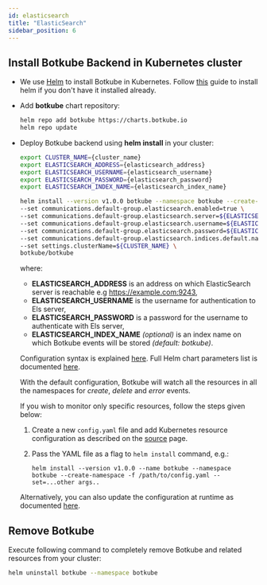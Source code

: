 ```yaml
---
id: elasticsearch
title: "ElasticSearch"
sidebar_position: 6
---
```


## Install Botkube Backend in Kubernetes cluster

- We use [Helm](https://helm.sh/) to install Botkube in Kubernetes. Follow [this](https://docs.helm.sh/using_helm/#installing-helm) guide to install helm if you don't have it installed already.
- Add **botkube** chart repository:

  ```bash
  helm repo add botkube https://charts.botkube.io
  helm repo update
  ```

- Deploy Botkube backend using **helm install** in your cluster:

  ```bash
  export CLUSTER_NAME={cluster_name}
  export ELASTICSEARCH_ADDRESS={elasticsearch_address}
  export ELASTICSEARCH_USERNAME={elasticsearch_username}
  export ELASTICSEARCH_PASSWORD={elasticsearch_password}
  export ELASTICSEARCH_INDEX_NAME={elasticsearch_index_name}

  helm install --version v1.0.0 botkube --namespace botkube --create-namespace \
  --set communications.default-group.elasticsearch.enabled=true \
  --set communications.default-group.elasticsearch.server=${ELASTICSEARCH_ADDRESS} \
  --set communications.default-group.elasticsearch.username=${ELASTICSEARCH_USERNAME} \
  --set communications.default-group.elasticsearch.password=${ELASTICSEARCH_PASSWORD} \
  --set communications.default-group.elasticsearch.indices.default.name=${ELASTICSEARCH_INDEX_NAME} \
  --set settings.clusterName=${CLUSTER_NAME} \
  botkube/botkube
  ```

  where:

  - **ELASTICSEARCH_ADDRESS** is an address on which ElasticSearch server is reachable e.g https://example.com:9243,
  - **ELASTICSEARCH_USERNAME** is the username for authentication to Els server,
  - **ELASTICSEARCH_PASSWORD** is a password for the username to authenticate with Els server,
  - **ELASTICSEARCH_INDEX_NAME** _(optional)_ is an index name on which Botkube events will be stored _(default: botkube)_.

  Configuration syntax is explained [here](../../configuration).
  Full Helm chart parameters list is documented [here](../../configuration/helm-chart-parameters).

  With the default configuration, Botkube will watch all the resources in all the namespaces for _create_, _delete_ and _error_ events.

  If you wish to monitor only specific resources, follow the steps given below:

  1. Create a new `config.yaml` file and add Kubernetes resource configuration as described on the [source](../../configuration/source) page.
  2. Pass the YAML file as a flag to `helm install` command, e.g.:

     ```
     helm install --version v1.0.0 --name botkube --namespace botkube --create-namespace -f /path/to/config.yaml --set=...other args..
     ```

  Alternatively, you can also update the configuration at runtime as documented [here](../../configuration/#updating-the-configuration-at-runtime).

## Remove Botkube

Execute following command to completely remove Botkube and related resources from your cluster:

```bash
helm uninstall botkube --namespace botkube
```
